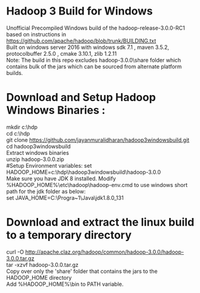 # Hadoop 3 Build for Windows

Unofficial Precompiled Windows build of the hadoop-release-3.0.0-RC1 based on instructions in https://github.com/apache/hadoop/blob/trunk/BUILDING.txt
<br/>
Built on windows server 2016 with windows sdk 7.1 , maven 3.5.2, protocolbuffer 2.5.0 , cmake 3.10.1, zlib 1.2.11
<br/>
Note: The build in this repo excludes hadoop-3.0.0\share folder which contains bulk of the jars which can be sourced from alternate platform builds.
<br/>
# Download and Setup Hadoop Windows Binaries :
mkdir c:\hdp
<br/>
cd c:\hdp
<br/>
git clone https://github.com/jayanmuralidharan/hadoop3windowsbuild.git
<br/>
cd hadoop3windowsbuild
<br/>
Extract windows binaries
<br/>
unzip hadoop-3.0.0.zip
<br/>
#Setup Environment variables:
set HADOOP_HOME=c:\hdp\hadoop3windowsbuild\hadoop-3.0.0
<br/>
Make sure you have JDK 8 installed. Modify %HADOOP_HOME%\etc\hadoop\hadoop-env.cmd to use windows short path for the jdk folder as below:
<br/>
set JAVA_HOME=C:\Progra~1\Java\jdk1.8.0_131
<br/>

# Download and extract the linux build to a temporary directory
curl -O http://apache.claz.org/hadoop/common/hadoop-3.0.0/hadoop-3.0.0.tar.gz
<br/>
tar -xzvf hadoop-3.0.0.tar.gz
<br/>
Copy over only the 'share' folder that contains the jars to the HADOOP_HOME directory
<br/>
Add %HADOOP_HOME%\bin to PATH variable.
<br/>
